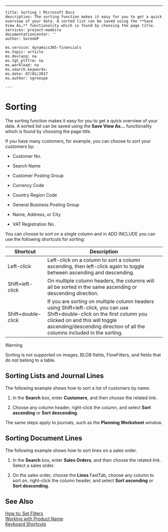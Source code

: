 ---
    title: Sorting | Microsoft Docs
    description: The sorting function makes it easy for you to get a quick overview of your data. A sorted list can be saved using the **Save View As…** functionality which is found by choosing the page title.
    services: project-madeira
    documentationcenter: ''
    author: SorenGP

    ms.service: dynamics365-financials
    ms.topic: article
    ms.devlang: na
    ms.tgt_pltfrm: na
    ms.workload: na
    ms.search.keywords:
    ms.date: 07/01/2017
    ms.author: sgroespe

    ---
# Sorting
The sorting function makes it easy for you to get a quick overview of your data. A sorted list can be saved using the **Save View As…** functionality which is found by choosing the page title.  
  
 If you have many customers, for example, you can choose to sort your customers by:  
  
-   Customer No.  
  
-   Search Name  
  
-   Customer Posting Group  
  
-   Currency Code  
  
-   Country Region Code  
  
-   General Business Posting Group  
  
-   Name, Address, or City  
  
-   VAT Registration No.  
  
 You can choose to sort on a single column and in ADD INCLUDE<!--[!INCLUDE[nav_windows](../../includes/nav_windows_md.md)]--> you can use the following shortcuts for sorting:  
  
|Shortcut|Description|  
|--------------|-----------------|  
|Left-click|Left-click on a column to sort a column ascending, then left-click again to toggle between ascending and descending.|  
|Shift+left-click|On multiple column headers, the columns will all be sorted in the same ascending or descending direction.|  
|Shift+double-click|If you are sorting on multiple column headers using Shift+left-click, you can use Shift+double-click on the first column you clicked on and this will toggle ascending/descending direction of all the columns included in the sorting.|  
  
> [!WARNING]  
>  Sorting is not supported on images, BLOB fields, FlowFilters, and fields that do not belong to a table.  
  
## Sorting Lists and Journal Lines  
 The following example shows how to sort a list of customers by name.  
  
1.  In the **Search** box, enter **Customers**, and then choose the related link.  
  
2.  Choose any column header, right-click the column, and select **Sort ascending** or **Sort descending**.  
  
 The same steps apply to journals, such as the **Planning Worksheet** window.  
  
## Sorting Document Lines  
 The following example shows how to sort lines on a sales order.  
  
1.  In the **Search** box, enter **Sales Orders**, and then choose the related link. Select a sales order.  
  
2.  On the sales order, choose the **Lines** FastTab, choose any column to sort on, right-click the column header, and select **Sort ascending** or **Sort descending**.  
  
## See Also  
 [How to: Set Filters](../FullExperience/how-to-set-filters.md)   
 [Working with Product Name](../FullExperience/working-with-$-p_1-product-name-$-.md)   
 [Keyboard Shortcuts](../FullExperience/keyboard-shortcuts.md)